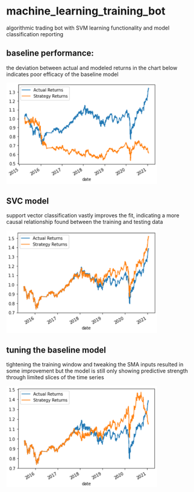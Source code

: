 # machine_learning_training_bot
algorithmic trading bot with SVM learning functionality and model classification reporting


## baseline performance:
the deviation between actual and modeled returns in the chart below indicates poor efficacy of the baseline model

<img src="baseline_model.png" width="400"/>


## SVC model
support vector classification vastly improves the fit, indicating a more causal relationship found between the training and testing data

<img src="svc_model.PNG" width="400"/>


## tuning the baseline model
tightening the training window and tweaking the SMA inputs resulted in some improvement but the model is still only showing predictive strength through limited slices of the time series

<img src="tuning_baseline_model.PNG" width="400"/>
